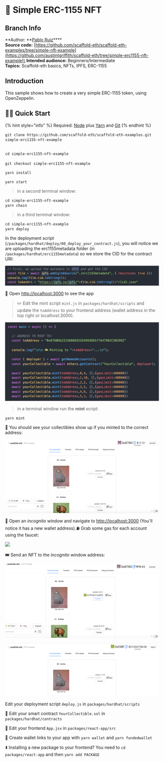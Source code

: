 # 🎫 Simple ERC-1155 NFT

## Branch Info

**Author: **[Pablo Ruiz](https://github.com/pabloruiz55)****\
**Source code:** [https://github.com/scaffold-eth/scaffold-eth-examples/tree/simple-nft-example](https://github.com/austintgriffith/scaffold-eth/tree/simple-erc1155-nft-example)\
**Intended audience:** Beginners/Intermediate\
**Topics:** Scaffold-eth basics, NFTs, IPFS, ERC-1155

## Introduction

This sample shows how to create a very simple ERC-1155 token, using OpenZeppelin.

## 🏃‍♀️ Quick Start

{% hint style="info" %}
Required: [Node](https://nodejs.org/dist/latest-v12.x/) plus [Yarn](https://classic.yarnpkg.com/en/docs/install/) and [Git](https://git-scm.com/downloads)
{% endhint %}

```
git clone https://github.com/scaffold-eth/scaffold-eth-examples.git simple-erc1155-nft-example
```

```

cd simple-erc1155-nft-example

git checkout simple-erc1155-nft-example
```

```
yarn install
```

```
yarn start
```

> in a second terminal window:

```
cd simple-erc1155-nft-example
yarn chain
```

> in a third terminal window:

```
cd simple-erc1155-nft-example
yarn deploy
```

In the deployment script (`/packages/hardhat/deploy/00_deploy_your_contract.js`), you will notice we are uploading the erc1155metadata folder (in `/packages/hardhat/erc1155metadata`) so we store the CID for the contract URI:

![](../../.gitbook/assets/screen-shot-2021-06-30-at-2.02.20-pm.png)

📱 Open [http://localhost:3000](http://localhost:3000) to see the app

> ✏️ Edit the mint script `mint.js` in `packages/hardhat/scripts` and update the `toAddress` to your frontend address (wallet address in the top right or localhost:3000).

![](../../.gitbook/assets/screen-shot-2021-06-30-at-1.48.39-pm.png)

> &#x20;in a terminal window run the **mint** script:

```
yarn mint
```

👀 You should see your collectibles show up if you minted to the correct address:

![](../../.gitbook/assets/screen-shot-2021-06-30-at-1.53.49-pm.png)

👛 Open an _incognito_ window and navigate to [http://localhost:3000](http://localhost:3000) (You'll notice it has a new wallet address).⛽️ Grab some gas for each account using the faucet:

![](https://user-images.githubusercontent.com/2653167/109543971-35b10f00-7a84-11eb-832e-36d6b66afbe7.png)

🎟 Send an NFT to the _incognito_ window address:

![](../../.gitbook/assets/screen-shot-2021-06-30-at-1.56.44-pm.png)

![](../../.gitbook/assets/screen-shot-2021-06-30-at-1.59.01-pm.png)

Edit your deployment script `deploy.js` in `packages/hardhat/scripts`

🔏 Edit your smart contract `YourCollectible.sol` in `packages/hardhat/contracts`

📝 Edit your frontend `App.jsx` in `packages/react-app/src`

🔑 Create wallet links to your app with `yarn wallet` and `yarn fundedwallet`

⬇️ Installing a new package to your frontend? You need to `cd packages/react-app` and then `yarn add PACKAGE`
